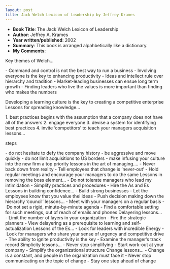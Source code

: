 ```yaml
---
layout: post
title: Jack Welch Lexicon of Leadership by Jeffrey Krames
---
```


- **Book Title**: The Jack Welch Lexicon of Leadership
- **Author**: Jeffrey A. Krames
- **Year written/published**: 2002
- **Summary**: This book is arranged alpahbetically like a dictionary.
- **My Comments**:

Key themes of Welch…

- Command and control is not the best way to run a business
- Involving everyone is the key to enhancing productivity
- Ideas and intellect rule over hierarchy and tradition
- Market-leading businesses can ensue long term growth
- Finding leaders who live the values is more important than finding who makes the numbers

Developing a learning culture is the key to creating a competitive enterprise Lessons for spreading knowledge…

1. best practices begins with the assumption that a company does not have all of the answers
2. engage everyone
3. devise a system for identifying best practices
4. invite ‘competitors’ to teach your managers acquisition lessons…

steps

- do not hesitate to defy the company history
- be aggressive and move quickly
- do not limit acquisitions to US borders
- make infusing your culture into the new firm a top priority lessons in the art of managing….
- Never back down from reality
- Tell employees that change is ‘never-out’
- Hold regular meetings and encourage your managers to do the same Lessons in removing the boss element…
- Do not tolerate managers who lead my intimidation
- Simplify practices and procedures
- Hire the As and Es Lessons in building confidence…
- Build strong businesses
- Let the employees know that you value thei ideas
- Push decision making down the hierarchy ‘council’ lessons…
- Meet with your managers on a regular basis
- Do not set a rigid, minute-by-minute agenda
- Find a comfortable setting for such meetings, out of reach of emails and phones Delayering lessons…
- Limit the number of layers in your organization
- Fire the strategic planners
- View delayering as a prerequisite to learning and self-actualization Lessons of the Es…
- Look for leaders with incredible Energy
- Look for managers who share your sense of urgency and competitive drive
- The ability to ignite productivity is the key
- Examine the manager’s track record Simplicity lessons…
- Never stop simplifying
- Start work-out at your company
- Simplify the organizational structure Change lessons…
- Change is a constant, and people in the organization must face it
- Never stop communicating on the topic of change
- Stay one step ahead of change

